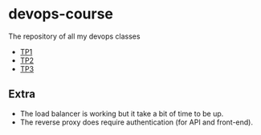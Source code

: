 # devops-course
The repository of all my devops classes

- [TP1](tp1/README.md)
- [TP2](tp2/README.md)
- [TP3](tp3/README.md)

## Extra
- The load balancer is working but it take a bit of time to be up.
- The reverse proxy does require authentication (for API and front-end).
